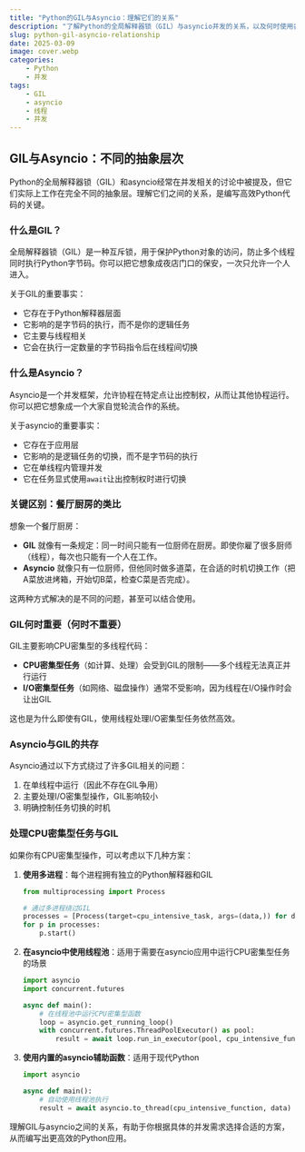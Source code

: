 ```yaml
---
title: "Python的GIL与Asyncio：理解它们的关系"
description: "了解Python的全局解释器锁（GIL）与asyncio并发的关系，以及何时使用各自的方式"
slug: python-gil-asyncio-relationship
date: 2025-03-09
image: cover.webp
categories:
    - Python
    - 并发
tags:
    - GIL
    - asyncio
    - 线程
    - 并发
---
```


## GIL与Asyncio：不同的抽象层次

Python的全局解释器锁（GIL）和asyncio经常在并发相关的讨论中被提及，但它们实际上工作在完全不同的抽象层。理解它们之间的关系，是编写高效Python代码的关键。

### 什么是GIL？

全局解释器锁（GIL）是一种互斥锁，用于保护Python对象的访问，防止多个线程同时执行Python字节码。你可以把它想象成夜店门口的保安，一次只允许一个人进入。

关于GIL的重要事实：

- 它存在于Python解释器层面
- 它影响的是字节码的执行，而不是你的逻辑任务
- 它主要与线程相关
- 它会在执行一定数量的字节码指令后在线程间切换

### 什么是Asyncio？

Asyncio是一个并发框架，允许协程在特定点让出控制权，从而让其他协程运行。你可以把它想象成一个大家自觉轮流合作的系统。

关于asyncio的重要事实：

- 它存在于应用层
- 它影响的是逻辑任务的切换，而不是字节码的执行
- 它在单线程内管理并发
- 它在任务显式使用`await`让出控制权时进行切换

### 关键区别：餐厅厨房的类比

想象一个餐厅厨房：

- **GIL** 就像有一条规定：同一时间只能有一位厨师在厨房。即使你雇了很多厨师（线程），每次也只能有一个人在工作。
- **Asyncio** 就像只有一位厨师，但他同时做多道菜，在合适的时机切换工作（把A菜放进烤箱，开始切B菜，检查C菜是否完成）。

这两种方式解决的是不同的问题，甚至可以结合使用。

### GIL何时重要（何时不重要）

GIL主要影响CPU密集型的多线程代码：

- **CPU密集型任务**（如计算、处理）会受到GIL的限制——多个线程无法真正并行运行
- **I/O密集型任务**（如网络、磁盘操作）通常不受影响，因为线程在I/O操作时会让出GIL

这也是为什么即使有GIL，使用线程处理I/O密集型任务依然高效。

### Asyncio与GIL的共存

Asyncio通过以下方式绕过了许多GIL相关的问题：

1. 在单线程中运行（因此不存在GIL争用）
2. 主要处理I/O密集型操作，GIL影响较小
3. 明确控制任务切换的时机

### 处理CPU密集型任务与GIL

如果你有CPU密集型操作，可以考虑以下几种方案：

1. **使用多进程**：每个进程拥有独立的Python解释器和GIL
   ```python
   from multiprocessing import Process
   
   # 通过多进程绕过GIL
   processes = [Process(target=cpu_intensive_task, args=(data,)) for data in chunks]
   for p in processes:
       p.start()
   ```

2. **在asyncio中使用线程池**：适用于需要在asyncio应用中运行CPU密集型任务的场景
   ```python
   import asyncio
   import concurrent.futures
   
   async def main():
       # 在线程池中运行CPU密集型函数
       loop = asyncio.get_running_loop()
       with concurrent.futures.ThreadPoolExecutor() as pool:
           result = await loop.run_in_executor(pool, cpu_intensive_function, data)
   ```

3. **使用内置的asyncio辅助函数**：适用于现代Python
   ```python
   import asyncio
   
   async def main():
       # 自动使用线程池执行
       result = await asyncio.to_thread(cpu_intensive_function, data)
   ```

理解GIL与asyncio之间的关系，有助于你根据具体的并发需求选择合适的方案，从而编写出更高效的Python应用。